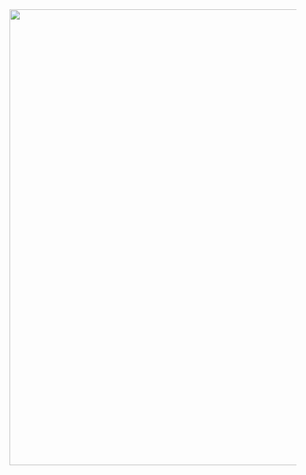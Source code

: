 <div>

<img height="800px" width="800px" src="https://i.pinimg.com/originals/7d/16/0c/7d160c83c951f7d6029fbdf20add231f.gif">
  
 </div>
